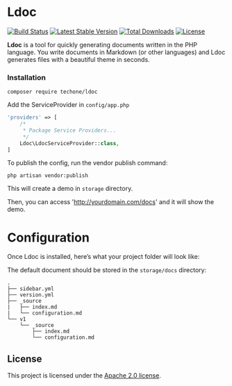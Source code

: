 # Ldoc

[![Build Status](https://travis-ci.org/techoner/ldoc.svg?branch=master)](https://travis-ci.org/techoner/ldoc)
[![Latest Stable Version](https://poser.pugx.org/techone/ldoc/v/stable)](https://packagist.org/packages/techone/ldoc)
[![Total Downloads](https://poser.pugx.org/techone/ldoc/downloads)](https://packagist.org/packages/techone/ldoc)
[![License](https://poser.pugx.org/techone/ldoc/license)](https://packagist.org/packages/techone/ldoc)

**Ldoc** is a tool for quickly generating documents written in the PHP language. You write documents in Markdown (or other languages) and Ldoc generates files with a beautiful theme in seconds.

### Installation

```
composer require techone/ldoc
```

Add the ServiceProvider in `config/app.php`

```php
'providers' => [
    /*
     * Package Service Providers...
     */
    Ldoc\LdocServiceProvider::class,
]
```

To publish the config, run the vendor publish command:

```
php artisan vendor:publish
```

This will create a demo in `storage` directory.

Then, you can access 'http://yourdomain.com/docs' and it will show the demo.

# Configuration

Once Ldoc is installed, here’s what your project folder will look like:

The default document should be stored in the `storage/docs` directory:

```
.
├── sidebar.yml
├── version.yml
├── _source
|   ├── index.md
|   └── configuration.md
└── v1
    └── _source
        ├── index.md
        └── configuration.md

```

## License

This project is licensed under the [Apache 2.0 license](LICENSE).
